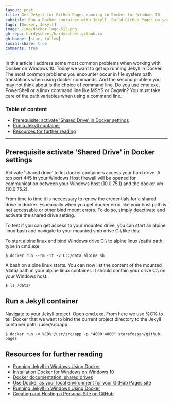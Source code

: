 ```yaml
---
layout: post
title: Get Jekyll for GitHub Pages running in Docker for Windows 10
subtitle: Run a Docker container with Jekyll. Build GitHub Pages on your local machine.
tags: [Docker, Jekyll]
image: /img/docker-logo-512.png
gh-repo: hardyscheel/hardyscheel.github.io
gh-badge: [star, follow]
social-share: true
comments: true
---
```


In this article I address some most common problems when working with Docker on Windows 10. Today we want to get up running Jekyll in Docker. The most common problems you encounter occur in file system path translations when using docker commands. And the second problem you may not think about is the choice of command line. Do you use cmd.exe, PowerShell or a linux command line like MSYS or Cygwin? You must take care of the path variables when using a command line.

### Table of content

- [Prerequisite: activate 'Shared Drive' in Docker settings](#Prerequisite-activate-Shared-Drive-in-Docker-settings)
- [Run a Jekyll container](#Run-a-Jekyll-container)
- [Resources for further reading](#Resources-for-further-reading)

----

## Prerequisite activate 'Shared Drive' in Docker settings

Activate 'shared drive' to let docker containers access your hard drive. A tcp port 445 in your Windows Host firewall will be opened for communication between your Windows host (10.0.75.1) and the docker vm (10.0.75.2).

From time to time it is neccessary to renew the credentials for a shared drive in docker. Espeacially when you get docker error like your host path is not accessable or other bind mount errors. To do so, simply deactivate and activate the shared drive setting.

To test if you can get access to your mounted drive, you can start an alpine linux bash and navigate to your mounted smb drive C:\ like this:

To start alpine linux and bind Windows drive C:\ to alpine linux /path/ path, type in cmd.exe:
~~~
$ docker run --rm -it -v C::/data alpine sh
~~~

A bash on alpine linux starts. You can now list the content of the mounted /data/ path in your alpine linux container. It should contain your drive C:\ on your Windows host.
~~~
$ ls /data/
~~~

## Run a Jekyll container

Navigate to your Jekyll project. Open cmd.exe. From here we use %C% to tell 
Docker that we want to bind the current project directory to the Jekyll container path: /user/src/app.
~~~
$ docker run -v %CD%:/usr/src/app -p "4000:4000" starefossen/github-pages
~~~

## Resources for further reading

- [Running Jekyll in Windows Using Docker](https://www.jamessturtevant.com/posts/Running-Jekyll-in-Windows-using-Docker/)
- [Installation Docker for Windows on Windows 10](https://gerardnico.com/vm/docker/installation_windows_10)
- [Docker documentation: shared drives](https://docs.docker.com/docker-for-windows/#shared-drives)
- [Use Docker as your local environment for your GitHub Pages site](https://code.ricalo.com/docker/github-pages/GitHub-Pages-Docker/)
- [Running Jekyll in Windows Using Docker](https://www.jamessturtevant.com/posts/Running-Jekyll-in-Windows-using-Docker/)
- [Creating and Hosting a Personal Site on GitHub](https://jmcglone.com/guides/github-pages/)
